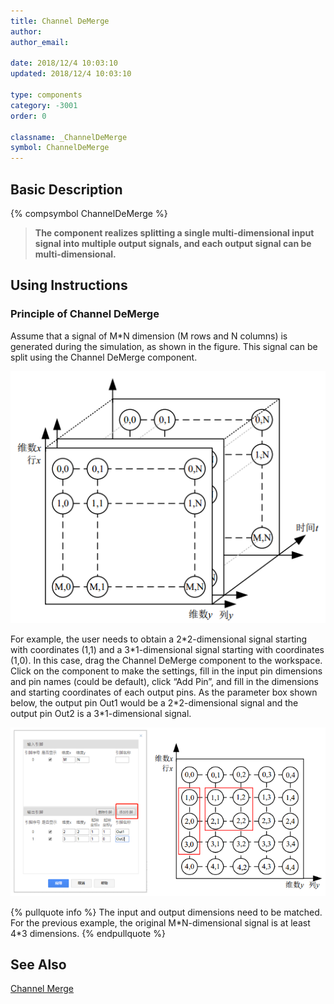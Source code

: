 ```yaml
---
title: Channel DeMerge
author: 
author_email:

date: 2018/12/4 10:03:10
updated: 2018/12/4 10:03:10

type: components
category: -3001
order: 0

classname: _ChannelDeMerge
symbol: ChannelDeMerge
---
```

## Basic Description
{% compsymbol ChannelDeMerge %}

> **The component realizes splitting a single multi-dimensional input signal into multiple output signals, and each output signal can be multi-dimensional.**

## Using Instructions

### Principle of Channel DeMerge

Assume that a signal of M*N dimension (M rows and N columns) is generated during the simulation, as shown in the figure. This signal can be split using the Channel DeMerge component.

![信号图](comp_DeMux/M1.png)

For example, the user needs to obtain a 2\*2-dimensional signal starting with coordinates (1,1) and a 3\*1-dimensional signal starting with coordinates (1,0). In this case, drag the Channel DeMerge component to the workspace. Click on the component to make the settings, fill in the input pin dimensions and pin names (could be default), click “Add Pin”, and fill in the dimensions and starting coordinates of each output pins. As the parameter box shown below, the output pin Out1 would be a 2\*2-dimensional signal and the output pin Out2 is a 3*1-dimensional signal.

![信号图1](comp_DeMux/M2.png)

{% pullquote info %}
The input and output dimensions need to be matched. For the previous example, the original M\*N-dimensional signal is at least 4\*3 dimensions.
{% endpullquote %}


## See Also

[Channel Merge](comp_ChannelMerge.html)